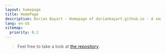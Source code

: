 ```yaml
---
layout: homepage
title: HomePage
description: Dorian Bayart - Homepage of dorianbayart.github.io - A small website made from scratch to learn and discover new technologies, languages, libraries
lang: en-US
sitemap:
  priority: 0.2
---
```




> Feel free to take a look at [the repository](https://github.com/dorianbayart/dorianbayart.github.io).

